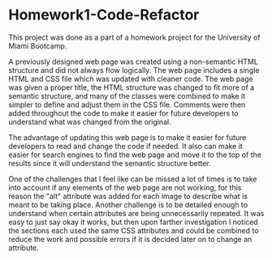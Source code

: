 # Homework1-Code-Refactor

This project was done as a part of a homework project for the University of Miami Bootcamp.

A previously designed web page was created using a non-semantic HTML structure and did not always flow logically. The web page includes a single HTML and CSS file which was updated with cleaner code. The web page was given a proper title, the HTML structure was changed to fit more of a semantic structure, and many of the classes were combined to make it simpler to define and adjust them in the CSS file. Comments were then added throughout the code to make it easier for future developers to understand what was changed from the original.

The advantage of updating this web page is to make it easier for future developers to read and change the code if needed. It also can make it easier for search engines to find the web page and move it to the top of the results since it will understand the semantic structure better.

One of the challenges that I feel like can be missed a lot of times is to take into account if any elements of the web page are not working, for this reason the "alt" attribute was added for each image to describe what is meant to be taking place. Another challenge is to be detailed enough to understand when certain attributes are being unnecessarily repeated. It was easy to just say okay it works, but then upon farther investigation I noticed the sections each used the same CSS attributes and could be combined to reduce the work and possible errors if it is decided later on to change an attribute.
